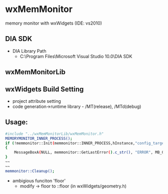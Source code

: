 wxMemMonitor
==========

memory monitor with wxWidgets (IDE: vs2010)


DIA SDK
----------------
- DIA Library Path
	- C:\Program Files\Microsoft Visual Studio 10.0\DIA SDK


wxMemMonitorLib
----------------


wxWidgets Build Setting
---------
- project attribute setting 
 - code generation->runtime library - /MT(release), /MTd(debug)


Usage:
---------
```sh
#include "../wxMemMonitorLib/wxMemMonitor.h"
MEMORYMONITOR_INNER_PROCESS();
if (!memmonitor::Init(memmonitor::INNER_PROCESS,hInstance,"config_target.json" ))
{
    MessageBoxA(NULL, memmonitor::GetLastError().c_str(), "ERROR", MB_OK);
}
~~
~~
memmonitor::Cleanup();
```

* ambigious funciton 'floor' 
	- modify -> floor to ::floor (in wxWidgets/geometry.h)


